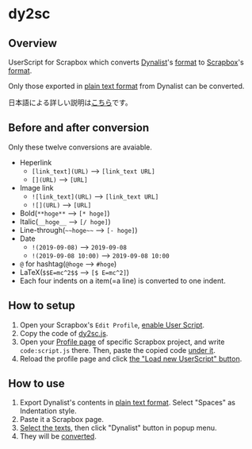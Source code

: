 # dy2sc
## Overview
UserScript for Scrapbox which converts [Dynalist](https://dynalist.io)'s [format](https://help.dynalist.io/article/90-formatting-reference) to [Scrapbox](https://scrapbox.io/)'s [format](https://scrapbox.io/help/Syntax).

Only those exported in [plain text format](https://gyazo.com/acb6e51ab40187b88fc5d57e884cb318) from Dynalist can be converted.

日本語による詳しい説明は[こちら](http://ich.hatenadiary.com/entry/dynalist-to-scrapbox-userscript)です。

## Before and after conversion
Only these twelve conversions are avaiable.
- Heperlink
  - `[link_text](URL)` --> `[link_text URL]`
  - `[](URL)` --> `[URL]`
- Image link
  - `![link_text](URL)` --> `[link_text URL]`
  - `![](URL)` --> `[URL]`
- Bold(`**hoge**` --> `[* hoge]`)
- Italic(`__hoge__` --> `[/ hoge]`)
- Line-through(`~~hoge~~` --> `[- hoge]`)
- Date
  - `!(2019-09-08)` --> `2019-09-08`
  - `!(2019-09-08 10:00)` --> `2019-09-08 10:00`
- `@` for hashtag(`@hoge` --> `#hoge`)
- LaTeX(`$$E=mc^2$$` --> `[$ E=mc^2]`)
- Each four indents on a item(=a line) is converted to one indent.

## How to setup
1. Open your Scrapbox's `Edit Profile`, [enable User Script](https://gyazo.com/90542aaebf2def0f50e8e461899a5c8e).
2. Copy the code of [dy2sc.js](https://github.com/kojp/dy2sc/blob/master/dy2sc.js).
3. Open your [Profile page](https://scrapbox.io/help/Profile_page) of specific Scrapbox project, and write `code:script.js` there. Then, paste the copied code [under it](https://gyazo.com/6fdea7a7f5f0c618fe471884a38e3154).
4. Reload the profile page and click [the "Load new UserScript" button](https://gyazo.com/af3f98aa015516f595294ae9f78e3a22).

## How to use
1. Export Dynalist's contents in [plain text format](https://gyazo.com/acb6e51ab40187b88fc5d57e884cb318). Select "Spaces" as Indentation style.
2. Paste it a Scrapbox page.
3. [Select the texts](https://gyazo.com/b0d0096ba69dc295b2898117a59ee43b), then click "Dynalist" button in popup menu.
4. They will be [converted](https://gyazo.com/f8868340428acf217a870cc50e9f514b).
